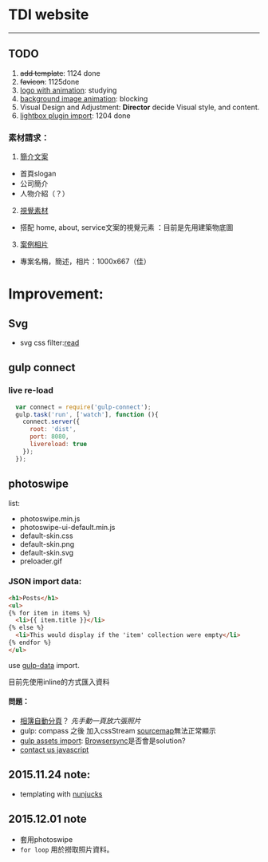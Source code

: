 
# TDI website

***


## TODO

1. ~~add template~~: 1124 done
2. ~~favicon~~: 1125done
3. [logo with animation](#idea:20): studying
4. [background image animation](#idea:30): blocking
5. Visual Design and Adjustment: **Director** decide Visual style, and content.
6. [lightbox plugin import](#done:02): 1204 done

### 素材請求：

1. [簡介文案](#todo:40)

  * 首頁slogan
  * 公司簡介
  * 人物介紹（？）
2. [視覺素材](#todo:30)

  * 搭配 home, about, service文案的視覺元素 ：目前是先用建築物底圖
3. [案例相片](#todo:20)

  * 專案名稱，簡述，相片：1000x667（佳）


# Improvement:


## Svg

* svg css filter:[read](http://codepen.io/noahblon/post/coloring-svgs-in-css-background-images)


## gulp connect

### live re-load

```js
  var connect = require('gulp-connect');
  gulp.task('run', ['watch'], function (){
    connect.server({
      root: 'dist',
      port: 8080,
      livereload: true
    });
  });
```

## photoswipe

list:

* photoswipe.min.js
* photoswipe-ui-default.min.js
* default-skin.css
* default-skin.png
* default-skin.svg
* preloader.gif

### JSON import data:

```html
<h1>Posts</h1>
<ul>
{% for item in items %}
  <li>{{ item.title }}</li>
{% else %}
  <li>This would display if the 'item' collection were empty</li>
{% endfor %}
</ul>
```

use [gulp-data](https://www.npmjs.com/package/gulp-data) import.

目前先使用inline的方式匯入資料

#### 問題：

* [相簿自動分頁](#hack:0)？ *先手動一頁放六張照片*
* gulp: compass 之後 加入cssStream [sourcemap](#FIXME:10)無法正常顯示
* [gulp assets import](#todo:10): [Browsersync](http://www.browsersync.io/docs/gulp/)是否會是solution?
* [contact us javascript](#todo:0)


## 2015.11.24 note:

* templating with [nunjucks](https://mozilla.github.io/nunjucks/)

## 2015.12.01 note

* 套用photoswipe
* `for loop` 用於撈取照片資料。
